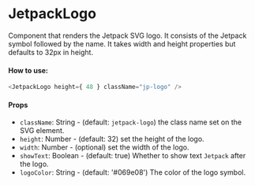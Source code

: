 JetpackLogo
========

Component that renders the Jetpack SVG logo.
It consists of the Jetpack symbol followed by the name.
It takes width and height properties but defaults to 32px in height.

#### How to use:

```js
<JetpackLogo height={ 48 } className="jp-logo" />
```

#### Props

* `className`: String - (default: `jetpack-logo`) the class name set on the SVG element.
* `height`: Number - (default: 32) set the height of the logo.
* `width`: Number - (optional) set the width of the logo.
* `showText`: Boolean - (default: true) Whether to show text `Jetpack` after the logo.
* `logoColor`: String - (default: '#069e08') The color of the logo symbol.
